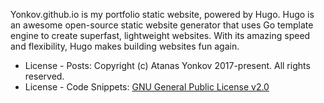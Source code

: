 Yonkov.github.io is my portfolio static website, powered by Hugo. Hugo is an awesome open-source static website generator that uses Go template engine to create superfast, lightweight websites. 
With its amazing speed and flexibility, Hugo makes building websites fun again. 
- License - Posts: Copyright (c) Atanas Yonkov 2017-present. All rights reserved. 
- License - Code Snippets: [GNU General Public License v2.0](http://www.gnu.org/licenses/gpl-2.0.html)